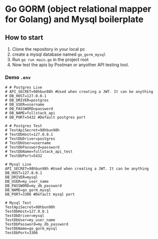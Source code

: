 # Go GORM (object relational mapper for Golang) and Mysql boilerplate

## How to start
1. Clone the repository in your local pc
2. create a mysql database named `go_gorm_mysql`
3. Run `go run main.go` in the project root
4. Now test the apis by Postman or anyother API testing tool.
### Demo `.env`
```
# # Postgres Live
# API_SECRET=98hbun98h #Used when creating a JWT. It can be anything
# DB_HOST=127.0.0.1
# DB_DRIVER=postgres
# DB_USER=username
# DB_PASSWORD=password
# DB_NAME=fullstack_api
# DB_PORT=5432 #Default postgres port

# # Postgres Test
# TestApiSecret=98hbun98h
# TestDbHost=127.0.0.1
# TestDbDriver=postgres
# TestDbUser=username
# TestDbPassword=password
# TestDbName=fullstack_api_test
# TestDbPort=5432

# Mysql Live
API_SECRET=98hbun98h #Used when creating a JWT. It can be anything
DB_HOST=127.0.0.1
DB_DRIVER=mysql 
DB_USER=my_user_name
DB_PASSWORD=my_db_password
DB_NAME=go_gorm_mysql
DB_PORT=3306 #Default mysql port

# Mysql Test
TestApiSecret=98hbun98h
TestDbHost=127.0.0.1
TestDbDriver=mysql
TestDbUser=my_user_name
TestDbPassword=my_db_password
TestDbName=go_gorm_mysql
TestDbPort=3306
```

